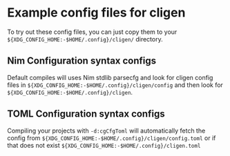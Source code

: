 # Example config files for cligen

To try out these config files, you can just copy them to your
`${XDG_CONFIG_HOME:-$HOME/.config}/cligen/` directory.

## Nim Configuration syntax configs

Default compiles will uses Nim stdlib parsecfg and look for cligen config files
in `${XDG_CONFIG_HOME:-$HOME/.config}/cligen/config` and then look for
`${XDG_CONFIG_HOME:-$HOME/.config}/cligen`.

## TOML Configuration syntax configs

Compiling your projects with `-d:cgCfgToml` will automatically fetch the config
from `${XDG_CONFIG_HOME:-$HOME/.config}/cligen/config.toml` or if that does not
exist `${XDG_CONFIG_HOME:-$HOME/.config}/cligen.toml`
